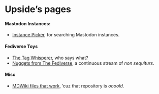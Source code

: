 # Upside’s pages
#### Mastodon Instances:

* [ Instance Picker](./DescribedInstances.html), for searching Mastodon instances.

#### Fediverse Toys

* [ The Tag Whisperer](./tagwhisperer.html), who says what?
* [ Nuggets from The Fediverse](./nuggets.html), a continuous stream of *non sequiturs*.

#### Misc

* [ MDWiki files that work](mdwiki-files.html), ’cuz that repository is *oooold*.


